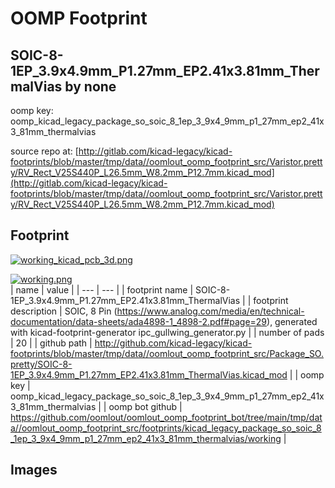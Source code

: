 # OOMP Footprint  
## SOIC-8-1EP_3.9x4.9mm_P1.27mm_EP2.41x3.81mm_ThermalVias  by none  
  
oomp key: oomp_kicad_legacy_package_so_soic_8_1ep_3_9x4_9mm_p1_27mm_ep2_41x3_81mm_thermalvias  
  
source repo at: [http://gitlab.com/kicad-legacy/kicad-footprints/blob/master/tmp/data//oomlout_oomp_footprint_src/Varistor.pretty/RV_Rect_V25S440P_L26.5mm_W8.2mm_P12.7mm.kicad_mod](http://gitlab.com/kicad-legacy/kicad-footprints/blob/master/tmp/data//oomlout_oomp_footprint_src/Varistor.pretty/RV_Rect_V25S440P_L26.5mm_W8.2mm_P12.7mm.kicad_mod)  
## Footprint  
  
[![working_kicad_pcb_3d.png](working_kicad_pcb_3d_600.png)](working_kicad_pcb_3d.png)  
  
[![working.png](working_600.png)](working.png)  
| name | value | 
| --- | --- | 
| footprint name | SOIC-8-1EP_3.9x4.9mm_P1.27mm_EP2.41x3.81mm_ThermalVias | 
| footprint description | SOIC, 8 Pin (https://www.analog.com/media/en/technical-documentation/data-sheets/ada4898-1_4898-2.pdf#page=29), generated with kicad-footprint-generator ipc_gullwing_generator.py | 
| number of pads | 20 | 
| github path | http://github.com/kicad-legacy/kicad-footprints/blob/master/tmp/data//oomlout_oomp_footprint_src/Package_SO.pretty/SOIC-8-1EP_3.9x4.9mm_P1.27mm_EP2.41x3.81mm_ThermalVias.kicad_mod | 
| oomp key | oomp_kicad_legacy_package_so_soic_8_1ep_3_9x4_9mm_p1_27mm_ep2_41x3_81mm_thermalvias | 
| oomp bot github | https://github.com/oomlout/oomlout_oomp_footprint_bot/tree/main/tmp/data//oomlout_oomp_footprint_src/footprints/kicad_legacy_package_so_soic_8_1ep_3_9x4_9mm_p1_27mm_ep2_41x3_81mm_thermalvias/working | 
## Images  
